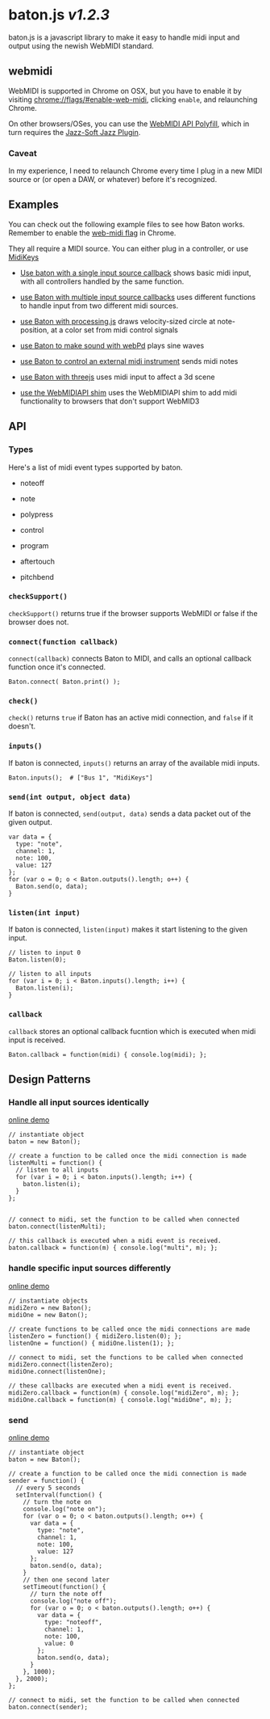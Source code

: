 # baton.js *v1.2.3*

baton.js is a javascript library to make it easy to handle midi input and output using the newish WebMIDI standard.


## webmidi

WebMIDI is supported in Chrome on OSX, but you have to enable it by visiting [chrome://flags/#enable-web-midi](chrome://flags/#enable-web-midi), clicking `enable`, and relaunching Chrome.

On other browsers/OSes, you can use the [WebMIDI API Polyfill](https://github.com/cwilso/WebMIDIAPIShim), which in turn requires the [Jazz-Soft Jazz Plugin](http://jazz-soft.net/).

### Caveat

In my experience, I need to relaunch Chrome every time I plug in a new MIDI source or (or open a DAW, or whatever) before it's recognized.

## Examples

You can check out the following example files to see how Baton works. Remember to enable the [web-midi flag](chrome://flags/#enable-web-midi) in Chrome.

They all require a MIDI source. You can either plug in a controller, or use [MidiKeys](http://www.manyetas.com/creed/midikeys.html)

*   [Use baton with a single input source callback](http://baton.monks.co/examples/single.html) shows basic midi input, with all controllers handled by the same function.

*   [use Baton with multiple input source callbacks](http://baton.monks.co/examples/multi.html) uses different functions to handle input from two different midi sources.

*   [use Baton with processing.js](http://baton.monks.co/examples/processing.html) draws velocity-sized circle at note-position, at a color set from midi control signals

*   [use Baton to make sound with webPd](http://baton.monks.co/examples/sound.html) plays sine waves

*   [use Baton to control an external midi instrument](http://baton.monks.co/examples/send.html) sends midi notes

*   [use Baton with threejs](http://baton.monks.co/examples/3d.html) uses midi input to affect a 3d scene

*   [use the WebMIDIAPI shim](http://baton.monks.co/examples/shim.html) uses the WebMIDIAPI shim to add midi functionality to browsers that don't support WebMID3

## API

### Types

Here's a list of midi event types supported by baton.

*   noteoff

*   note

*   polypress

*   control

*   program

*   aftertouch

*   pitchbend

### `checkSupport()`

`checkSupport()` returns true if the browser supports WebMIDI or false if the browser does not.

### `connect(function callback)`

`connect(callback)` connects Baton to MIDI, and calls an optional callback function once it's connected.

    Baton.connect( Baton.print() );

### `check()`

`check()` returns `true` if Baton has an active midi connection, and `false` if it doesn't.

### `inputs()`

If baton is connected, `inputs()` returns an array of the available midi inputs.

    Baton.inputs();  # ["Bus 1", "MidiKeys"]

### `send(int output, object data)`

If baton is connected, `send(output, data)` sends a data packet out of the given output.

    var data = {
      type: "note",
      channel: 1,
      note: 100,
      value: 127
    };
    for (var o = 0; o < Baton.outputs().length; o++) {
      Baton.send(o, data);
    }

### `listen(int input)`

If baton is connected, `listen(input)` makes it start listening to the given input.

    // listen to input 0
    Baton.listen(0);

    // listen to all inputs
    for (var i = 0; i < Baton.inputs().length; i++) {
      Baton.listen(i);
    }

### `callback`

`callback` stores an optional callback fucntion which is executed when midi input is received.

    Baton.callback = function(midi) { console.log(midi); };


## Design Patterns

### Handle all input sources identically

[online demo](http://baton.monks.co/examples/single.html)

    // instantiate object
    baton = new Baton();

    // create a function to be called once the midi connection is made
    listenMulti = function() {
      // listen to all inputs
      for (var i = 0; i < baton.inputs().length; i++) {
        baton.listen(i);
      }
    };


    // connect to midi, set the function to be called when connected
    baton.connect(listenMulti);

    // this callback is executed when a midi event is received.
    baton.callback = function(m) { console.log("multi", m); };

### handle specific input sources differently

[online demo](http://baton.monks.co/examples/multi.html)

    // instantiate objects
    midiZero = new Baton();
    midiOne = new Baton();

    // create functions to be called once the midi connections are made
    listenZero = function() { midiZero.listen(0); };
    listenOne = function() { midiOne.listen(1); };

    // connect to midi, set the functions to be called when connected
    midiZero.connect(listenZero);
    midiOne.connect(listenOne);

    // these callbacks are executed when a midi event is received.
    midiZero.callback = function(m) { console.log("midiZero", m); };
    midiOne.callback = function(m) { console.log("midiOne", m); };

### send

[online demo](http://baton.monks.co/examples/send.html)

    // instantiate object
    baton = new Baton();

    // create a function to be called once the midi connection is made
    sender = function() {
      // every 5 seconds
      setInterval(function() {
        // turn the note on
        console.log("note on");
        for (var o = 0; o < baton.outputs().length; o++) {
          var data = {
            type: "note",
            channel: 1,
            note: 100,
            value: 127
          };
          baton.send(o, data);
        }
        // then one second later
        setTimeout(function() {
          // turn the note off
          console.log("note off");
          for (var o = 0; o < baton.outputs().length; o++) {
            var data = {
              type: "noteoff",
              channel: 1,
              note: 100,
              value: 0
            };
            baton.send(o, data);
          }
        }, 1000);
      }, 2000);
    };

    // connect to midi, set the function to be called when connected
    baton.connect(sender);
